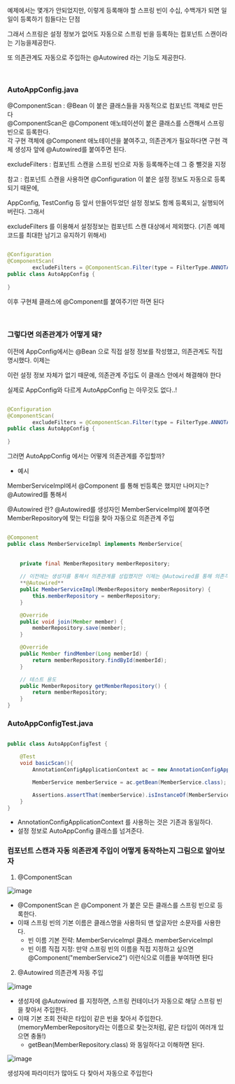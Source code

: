 예제에서는 몇개가 안되었지만, 이렇게 등록해야 할 스프링 빈이 수십, 수백개가 되면 일일이 등록하기 힘들다는 단점

그래서 스프링은 설정 정보가 없어도 자동으로 스프링 빈을 등록하는 컴포넌트 스캔이라는 기능을제공한다.

또 의존관계도 자동으로 주입하는 @Autowired 라는 기능도 제공한다.

<br/>


### AutoAppConfig.java

@ComponentScan : @Bean 이 붙은 클래스들을 자동적으로 컴포넌트 객체로 만든다 <br/>
@ComponentScan은 @Component 애노테이션이 붙은 클래스를 스캔해서 스프링 빈으로 등록한다. <br/>
각 구현 객체에 @Component 애노테이션을 붙여주고, 의존관계가 필요하다면 구현 객체 생성자 앞에 @Autowired를 붙여주면 된다.


excludeFilters : 컴포넌트 스캔을 스프링 빈으로 자동 등록해주는데 그 중 뺄것을 지정

참고 : 컴포넌트 스캔을 사용하면 @Configuration 이 붙은 설정 정보도 자동으로 등록되기 때문에, 

AppConfig, TestConfig 등 앞서 만들어두었던 설정 정보도 함께 등록되고, 실행되어 버린다. 그래서

excludeFilters 를 이용해서 설정정보는 컴포넌트 스캔 대상에서 제외했다. (기존 예제 코드를 최대한 남기고 유지하기 위해서)

```java

@Configuration
@ComponentScan(
        excludeFilters = @ComponentScan.Filter(type = FilterType.ANNOTATION, classes = Configuration.class))
public class AutoAppConfig {
    
}

```

이후 구현체 클래스에 @Component를 붙여주기만 하면 된다

<br/>

### 그렇다면 의존관계가 어떻게 돼?

이전에 AppConfig에서는 @Bean 으로 직접 설정 정보를 작성했고, 의존관계도 직접 명시했다. 이제는

이런 설정 정보 자체가 없기 때문에, 의존관계 주입도 이 클래스 안에서 해결해야 한다

실제로 AppConfig와 다르게 AutoAppConfig 는 아무것도 없다..!

```java

@Configuration
@ComponentScan(
        excludeFilters = @ComponentScan.Filter(type = FilterType.ANNOTATION, classes = Configuration.class))
public class AutoAppConfig {
    
}

```

그러면 AutoAppConfig 에서는 어떻게 의존관계를 주입할까? 

- 예시

MemberServiceImpl에서 @Component 를 통해 빈등록은 했지만 나머지는? @Autowired를 통해서 

@Autowired 란? @Autowired를 생성자인 MemberServiceImpl에 붙여주면 MemberRepository에 맞는 타입을 찾아 자동으로 의존관계 주입


```java

@Component 
public class MemberServiceImpl implements MemberService{
    
    
    private final MemberRepository memberRepository;
    
    // 이전에는 생성자를 통해서 의존관계를 성립했지만 이제는 @Autowired를 통해 의존객체를 주입한다
    **@Autowired**
    public MemberServiceImpl(MemberRepository memberRepository) {
        this.memberRepository = memberRepository;
    }

    @Override
    public void join(Member member) {
        memberRepository.save(member);
    }

    @Override
    public Member findMember(Long memberId) {
        return memberRepository.findById(memberId);
    }

    // 테스트 용도
    public MemberRepository getMemberRepository() {
        return memberRepository;
    }
}


```


### AutoAppConfigTest.java

```java

public class AutoAppConfigTest {

    @Test
    void basicScan(){
        AnnotationConfigApplicationContext ac = new AnnotationConfigApplicationContext(AutoAppConfig.class);

        MemberService memberService = ac.getBean(MemberService.class);

        Assertions.assertThat(memberService).isInstanceOf(MemberService.class);
    }
}

```

* AnnotationConfigApplicationContext 를 사용하는 것은 기존과 동일하다.
* 설정 정보로 AutoAppConfig 클래스를 넘겨준다.


### 컴포넌트 스캔과 자동 의존관계 주입이 어떻게 동작하는지 그림으로 알아보자

1. @ComponentScan


![image](https://user-images.githubusercontent.com/78454649/149625979-6cc3f893-9a40-4acd-a2a1-bedb654ec58d.png)

* @ComponentScan 은 @Component 가 붙은 모든 클래스를 스프링 빈으로 등록한다.
* 이때 스프링 빈의 기본 이름은 클래스명을 사용하되 맨 앞글자만 소문자를 사용한다.
  * 빈 이름 기본 전략: MemberServiceImpl 클래스 memberServiceImpl
  * 빈 이름 직접 지정: 만약 스프링 빈의 이름을 직접 지정하고 싶으면 @Component("memberService2") 이런식으로 이름을 부여하면 된다

2. @Autowired 의존관계 자동 주입

![image](https://user-images.githubusercontent.com/78454649/149626059-db5aab4e-c106-40a4-a9a2-c1ec25e2aa35.png)

* 생성자에 @Autowired 를 지정하면, 스프링 컨테이너가 자동으로 해당 스프링 빈을 찾아서 주입한다.
* 이때 기본 조회 전략은 타입이 같은 빈을 찾아서 주입한다.(memoryMemberRepository라는 이름으로 찾는것처럼, 같은 타입이 여러개 있으면 충돌!)
  * getBean(MemberRepository.class) 와 동일하다고 이해하면 된다.


![image](https://user-images.githubusercontent.com/78454649/149626155-eeeb509a-fa03-4955-b1a8-f366b30efd2f.png)

생성자에 파라미터가 많아도 다 찾아서 자동으로 주입한다



